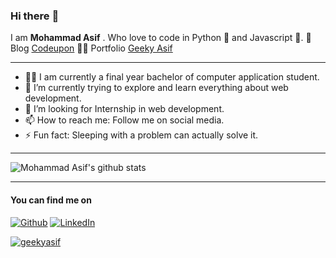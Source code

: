 <!--
**geekyasif/geekyasif** is a ✨ _special_ ✨ repository because its `README.md` (this file) appears on your GitHub profile.

Here are some ideas to get you started:

- 🔭 I’m currently working on ...
- 🌱 I’m currently learning ...
- 👯 I’m looking to collaborate on ...
- 🤔 I’m looking for help with ...
- 💬 Ask me about ...
- 📫 How to reach me: ...
- 😄 Pronouns: ...
- ⚡ Fun fact: ...
-->

<!-- <h1><img src="https://emojis.slackmojis.com/emojis/images/1531849430/4246/blob-sunglasses.gif?1531849430" width="30"/> Hi There </h1> -->
### Hi there :wave:

I am **Mohammad Asif** . Who love to code in Python 🐍 and Javascript 🎃.
📗 Blog <a href="https://codeupon.wordpress.com/" terget="_blank">Codeupon</a>
👨‍🎓 Portfolio <a href="https://geekyasif.github.io/" terget="_blank">Geeky Asif</a>

-----

- 👨‍🎓 I am currently a final year bachelor of computer application student.
- 🌱 I’m currently trying to explore and learn everything about web development.
- 🤔 I’m looking for Internship in web development.
- 📫 How to reach me: Follow me on social media.
- ⚡ Fun fact: Sleeping with a problem can actually solve it.

-----

![Mohammad Asif's github stats](https://github-readme-stats.vercel.app/api?username=geekyasif)


-----
<h4>You can find me on</h4>

<p>
  <a href="https://github.com/geekyasif" target="_blank"><img alt="Github" src="https://img.shields.io/badge/GitHub-%2312100E.svg?&style=for-the-badge&logo=Github&logoColor=white" /></a> 
  <a href="https://www.linkedin.com/in/mohdasif10/" target="_blank"><img alt="LinkedIn" src="https://img.shields.io/badge/linkedin-%230077B5.svg?&style=for-the-badge&logo=linkedin&logoColor=white" /> 
  
</p>

<p align="left"> <img src="https://komarev.com/ghpvc/?username=geekyasif&label=Profile%20views&color=0e75b6&style=flat" alt="geekyasif" /> </p>
 
